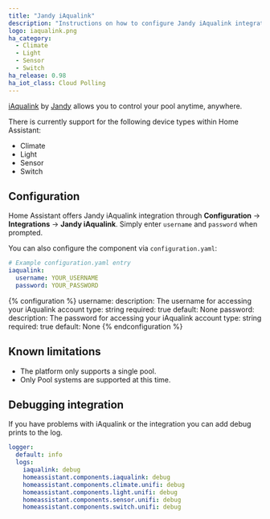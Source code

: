 ```yaml
---
title: "Jandy iAqualink"
description: "Instructions on how to configure Jandy iAqualink integration."
logo: iaqualink.png
ha_category:
  - Climate
  - Light
  - Sensor
  - Switch
ha_release: 0.98
ha_iot_class: Cloud Polling
---
```


[iAqualink](https://www.iaqualink.com/) by [Jandy](https://www.jandy.com/) allows you to control your pool anytime, anywhere.

There is currently support for the following device types within Home Assistant:

- Climate
- Light
- Sensor
- Switch

## Configuration

Home Assistant offers Jandy iAqualink integration through **Configuration** -> **Integrations** -> **Jandy iAqualink**. Simply enter `username` and `password` when prompted.

You can also configure the component via `configuration.yaml`:

```yaml
# Example configuration.yaml entry
iaqualink:
  username: YOUR_USERNAME
  password: YOUR_PASSWORD
```

{% configuration %}
username:
  description: The username for accessing your iAqualink account
  type: string
  required: true
  default: None
password:
  description: The password for accessing your iAqualink account
  type: string
  required: true
  default: None
{% endconfiguration %}

## Known limitations

- The platform only supports a single pool.
- Only Pool systems are supported at this time.

## Debugging integration

If you have problems with iAqualink or the integration you can add debug prints to the log.

```yaml
logger:
  default: info
  logs:
    iaqualink: debug
    homeassistant.components.iaqualink: debug
    homeassistant.components.climate.unifi: debug
    homeassistant.components.light.unifi: debug
    homeassistant.components.sensor.unifi: debug
    homeassistant.components.switch.unifi: debug
```
